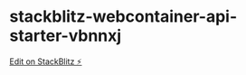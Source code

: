 # stackblitz-webcontainer-api-starter-vbnnxj

[Edit on StackBlitz ⚡️](https://stackblitz.com/edit/stackblitz-webcontainer-api-starter-vbnnxj)